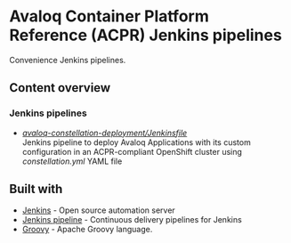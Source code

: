 # Avaloq Container Platform Reference (ACPR) Jenkins pipelines

Convenience Jenkins pipelines.

## Content overview

### Jenkins pipelines

* *[avaloq-constellation-deployment/Jenkinsfile](avaloq-constellation-deployment/README.md)*  
  Jenkins pipeline to deploy Avaloq Applications with its custom configuration in an
  ACPR-compliant OpenShift cluster using _constellation.yml_ YAML file


## Built with

* [Jenkins](https://www.jenkins.io/) - Open source automation server
* [Jenkins pipeline](https://www.jenkins.io/doc/book/pipeline/) - Continuous delivery
  pipelines for Jenkins
* [Groovy](https://groovy-lang.org/) - Apache Groovy language.
